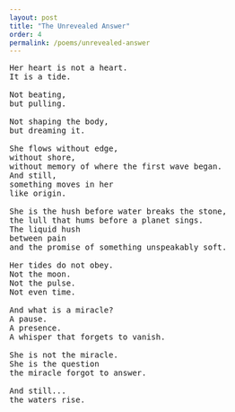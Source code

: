 ```yaml
---
layout: post
title: "The Unrevealed Answer"
order: 4
permalink: /poems/unrevealed-answer
---
```


<pre>
Her heart is not a heart.
It is a tide.

Not beating,
but pulling.

Not shaping the body,
but dreaming it.

She flows without edge,
without shore,
without memory of where the first wave began.
And still,
something moves in her
like origin.

She is the hush before water breaks the stone,
the lull that hums before a planet sings.
The liquid hush
between pain
and the promise of something unspeakably soft.

Her tides do not obey.
Not the moon.
Not the pulse.
Not even time.

And what is a miracle?
A pause.
A presence.
A whisper that forgets to vanish.

She is not the miracle.
She is the question
the miracle forgot to answer.

And still...
the waters rise.
</pre>
